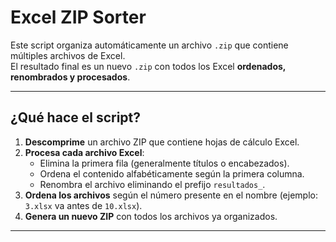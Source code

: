 # Excel ZIP Sorter

Este script organiza automáticamente un archivo `.zip` que contiene múltiples archivos de Excel.  
El resultado final es un nuevo `.zip` con todos los Excel **ordenados, renombrados y procesados**.

---

## ¿Qué hace el script?

1. **Descomprime** un archivo ZIP que contiene hojas de cálculo Excel.
2. **Procesa cada archivo Excel**:
   - Elimina la primera fila (generalmente títulos o encabezados).
   - Ordena el contenido alfabéticamente según la primera columna.
   - Renombra el archivo eliminando el prefijo `resultados_`.
3. **Ordena los archivos** según el número presente en el nombre (ejemplo: `3.xlsx` va antes de `10.xlsx`).
4. **Genera un nuevo ZIP** con todos los archivos ya organizados.

---
